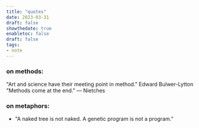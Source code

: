 ```yaml
---
title: "quotes"
date: 2023-03-31
draft: false
showthedate: true
enabletoc: false
draft: false
tags:
- note
---
```


### on **methods**:
 
"Art and science have their meeting point in method.”  Edward Bulwer-Lytton 
"Methods come at the end." — Nietches


### on metaphors:

- "A naked tree is not naked. A genetic program is not a program."